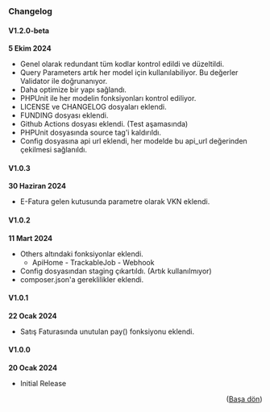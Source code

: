 ### Changelog

#### V1.2.0-beta

**5 Ekim 2024**

- Genel olarak redundant tüm kodlar kontrol edildi ve düzeltildi.
- Query Parameters artık her model için kullanılabiliyor. Bu değerler Validator ile doğrunanıyor.
- Daha optimize bir yapı sağlandı.
- PHPUnit ile her modelin fonksiyonları kontrol ediliyor.
- LICENSE ve CHANGELOG dosyaları eklendi.
- FUNDING dosyası eklendi.
- Github Actions dosyası eklendi. (Test aşamasında)
- PHPUnit dosyasında source tag'i kaldırıldı.
- Config dosyasına api url eklendi, her modelde bu api_url değerinden çekilmesi sağlanıldı.


#### V1.0.3

**30 Haziran 2024**

- E-Fatura gelen kutusunda parametre olarak VKN eklendi.

#### V1.0.2

**11 Mart 2024**

- Others altındaki fonksiyonlar eklendi.
    - ApiHome - TrackableJob - Webhook
- Config dosyasından staging çıkartıldı. (Artık kullanılmıyor)
- composer.json'a gereklilikler eklendi.

#### V1.0.1

**22 Ocak 2024**

- Satış Faturasında unutulan pay() fonksiyonu eklendi.


#### V1.0.0

**20 Ocak 2024**

- Initial Release



<p align="right">(<a href="#readme-top">Başa dön</a>)</p>
